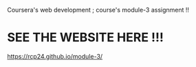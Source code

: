 
Coursera's web development ; course's module-3 assignment !! 
# SEE THE WEBSITE HERE !!!
https://rcp24.github.io/module-3/
